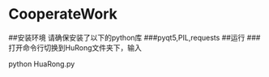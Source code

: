 # CooperateWork
##安装环境
请确保安装了以下的python库
###pyqt5,PIL,requests
##运行
###打开命令行切换到HuRong文件夹下，输入

  python HuaRong.py
